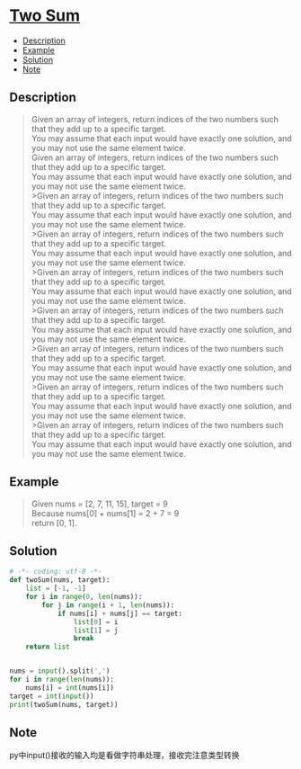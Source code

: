 # [Two Sum](https://leetcode.com/problems/two-sum/description/)

<!-- GFM-TOC -->
* [Description](#Description)
* [Example](#Example)
* [Solution](#Solution)
* [Note](#Note)
<!-- GFM-TOC -->

## Description
>Given an array of integers, return indices of the two numbers such that they add up to a specific target.</br>
You may assume that each input would have exactly one solution, and you may not use the same element twice.</br>
>Given an array of integers, return indices of the two numbers such that they add up to a specific target.</br>
You may assume that each input would have exactly one solution, and you may not use the same element twice.</br>>Given an array of integers, return indices of the two numbers such that they add up to a specific target.</br>
You may assume that each input would have exactly one solution, and you may not use the same element twice.</br>>Given an array of integers, return indices of the two numbers such that they add up to a specific target.</br>
You may assume that each input would have exactly one solution, and you may not use the same element twice.</br>>Given an array of integers, return indices of the two numbers such that they add up to a specific target.</br>
You may assume that each input would have exactly one solution, and you may not use the same element twice.</br>>Given an array of integers, return indices of the two numbers such that they add up to a specific target.</br>
You may assume that each input would have exactly one solution, and you may not use the same element twice.</br>>Given an array of integers, return indices of the two numbers such that they add up to a specific target.</br>
You may assume that each input would have exactly one solution, and you may not use the same element twice.</br>>Given an array of integers, return indices of the two numbers such that they add up to a specific target.</br>
You may assume that each input would have exactly one solution, and you may not use the same element twice.</br>>Given an array of integers, return indices of the two numbers such that they add up to a specific target.</br>
You may assume that each input would have exactly one solution, and you may not use the same element twice.</br>

## Example
>Given nums = [2, 7, 11, 15], target = 9</br>
Because nums[0] + nums[1] = 2 + 7 = 9</br>
return [0, 1].</br>

## Solution
```python
# -*- coding: utf-8 -*-
def twoSum(nums, target):
    list = [-1, -1]
    for i in range(0, len(nums)):
        for j in range(i + 1, len(nums)):
            if nums[i] + nums[j] == target:
                list[0] = i
                list[1] = j
                break
    return list


nums = input().split(',')
for i in range(len(nums)):
    nums[i] = int(nums[i])
target = int(input())
print(twoSum(nums, target))
```
## Note
py中input()接收的输入均是看做字符串处理，接收完注意类型转换





